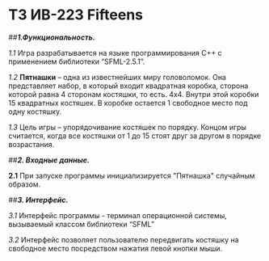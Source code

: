 # __ТЗ ИВ-223 Fifteens__


##___1.Функциональность.___

  _1.1_ Игра разрабатывается на языке программирования C++ с применением библиотеки “SFML-2.5.1”.
 
  _1.2_ **Пятнашки** – одна из известнейших миру головоломок. Она представляет набор, в который входит квадратная коробка, сторона которой равна 4 сторонам костяшки, то есть. 4х4. Внутри этой коробки 15 квадратных костяшек. В коробке остается 1 свободное место под одну костяшку.

  _1.3_ Цель игры – упорядочивание костяшек по порядку. Концом игры считается, когда все костяшки от 1 до 15 стоят друг за другом в порядке возрастания.

##___2. Входные данные.___

  __2.1__ При запуске программы инициализируется "Пятнашка" случайным образом.

##___3. Интерфейс.___

  _3.1_ Интерфейс программы - терминал операционной системы, вызываемый классом библиотеки “SFML”

  _3.2_ Интерфейс позволяет пользователю передвигать костяшку на свободное место посредством нажатия левой кнопки мыши.
      
